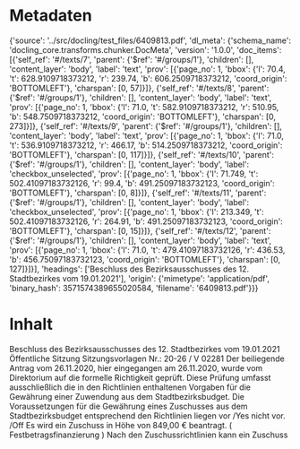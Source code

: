 # Metadaten
{'source': '../src/docling/test_files/6409813.pdf', 'dl_meta': {'schema_name': 'docling_core.transforms.chunker.DocMeta', 'version': '1.0.0', 'doc_items': [{'self_ref': '#/texts/7', 'parent': {'$ref': '#/groups/1'}, 'children': [], 'content_layer': 'body', 'label': 'text', 'prov': [{'page_no': 1, 'bbox': {'l': 70.4, 't': 628.9109718373212, 'r': 239.74, 'b': 606.2509718373212, 'coord_origin': 'BOTTOMLEFT'}, 'charspan': [0, 57]}]}, {'self_ref': '#/texts/8', 'parent': {'$ref': '#/groups/1'}, 'children': [], 'content_layer': 'body', 'label': 'text', 'prov': [{'page_no': 1, 'bbox': {'l': 71.0, 't': 582.9109718373212, 'r': 510.95, 'b': 548.7509718373212, 'coord_origin': 'BOTTOMLEFT'}, 'charspan': [0, 273]}]}, {'self_ref': '#/texts/9', 'parent': {'$ref': '#/groups/1'}, 'children': [], 'content_layer': 'body', 'label': 'text', 'prov': [{'page_no': 1, 'bbox': {'l': 71.0, 't': 536.9109718373212, 'r': 466.17, 'b': 514.2509718373212, 'coord_origin': 'BOTTOMLEFT'}, 'charspan': [0, 117]}]}, {'self_ref': '#/texts/10', 'parent': {'$ref': '#/groups/1'}, 'children': [], 'content_layer': 'body', 'label': 'checkbox_unselected', 'prov': [{'page_no': 1, 'bbox': {'l': 71.749, 't': 502.41097183732126, 'r': 99.4, 'b': 491.25097183732123, 'coord_origin': 'BOTTOMLEFT'}, 'charspan': [0, 8]}]}, {'self_ref': '#/texts/11', 'parent': {'$ref': '#/groups/1'}, 'children': [], 'content_layer': 'body', 'label': 'checkbox_unselected', 'prov': [{'page_no': 1, 'bbox': {'l': 213.349, 't': 502.41097183732126, 'r': 264.91, 'b': 491.25097183732123, 'coord_origin': 'BOTTOMLEFT'}, 'charspan': [0, 15]}]}, {'self_ref': '#/texts/12', 'parent': {'$ref': '#/groups/1'}, 'children': [], 'content_layer': 'body', 'label': 'text', 'prov': [{'page_no': 1, 'bbox': {'l': 71.0, 't': 479.41097183732126, 'r': 436.53, 'b': 456.75097183732123, 'coord_origin': 'BOTTOMLEFT'}, 'charspan': [0, 127]}]}], 'headings': ['Beschluss des Bezirksausschusses des 12. Stadtbezirkes vom 19.01.2021'], 'origin': {'mimetype': 'application/pdf', 'binary_hash': 3571574389655020584, 'filename': '6409813.pdf'}}}

# Inhalt
Beschluss des Bezirksausschusses des 12. Stadtbezirkes vom 19.01.2021
Öffentliche Sitzung Sitzungsvorlagen Nr.: 20-26 / V 02281
Der beiliegende Antrag vom 26.11.2020, hier eingegangen am 26.11.2020, wurde vom Direktorium auf die formelle Richtigkeit geprüft. Diese Prüfung umfasst ausschließlich die in den Richtlinien enthaltenen Vorgaben für die Gewährung einer Zuwendung aus dem Stadtbezirksbudget.
Die Voraussetzungen für die Gewährung eines Zuschusses aus dem Stadtbezirksbudget entsprechend den Richtlinien liegen
vor /Yes
nicht vor. /Off
Es wird ein Zuschuss in Höhe von 849,00 € beantragt. ( Festbetragsfinanzierung ) Nach den Zuschussrichtlinien kann ein Zuschuss